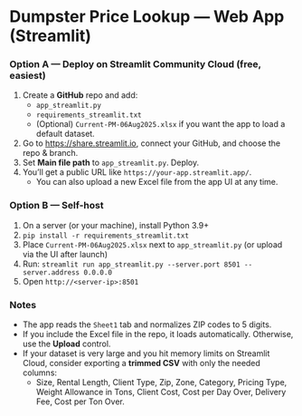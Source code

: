 # Dumpster Price Lookup — Web App (Streamlit)

### Option A — Deploy on Streamlit Community Cloud (free, easiest)
1) Create a **GitHub** repo and add:
   - `app_streamlit.py`
   - `requirements_streamlit.txt`
   - (Optional) `Current-PM-06Aug2025.xlsx` if you want the app to load a default dataset.
2) Go to https://share.streamlit.io, connect your GitHub, and choose the repo & branch.
3) Set **Main file path** to `app_streamlit.py`. Deploy.
4) You’ll get a public URL like `https://your-app.streamlit.app/`.
   - You can also upload a new Excel file from the app UI at any time.

### Option B — Self-host
1) On a server (or your machine), install Python 3.9+
2) `pip install -r requirements_streamlit.txt`
3) Place `Current-PM-06Aug2025.xlsx` next to `app_streamlit.py` (or upload via the UI after launch)
4) Run: `streamlit run app_streamlit.py --server.port 8501 --server.address 0.0.0.0`
5) Open `http://<server-ip>:8501`

### Notes
- The app reads the `Sheet1` tab and normalizes ZIP codes to 5 digits.
- If you include the Excel file in the repo, it loads automatically. Otherwise, use the **Upload** control.
- If your dataset is very large and you hit memory limits on Streamlit Cloud, consider exporting a **trimmed CSV** with only the needed columns:
  - Size, Rental Length, Client Type, Zip, Zone, Category, Pricing Type, Weight Allowance in Tons, Client Cost, Cost per Day Over, Delivery Fee, Cost per Ton Over.
